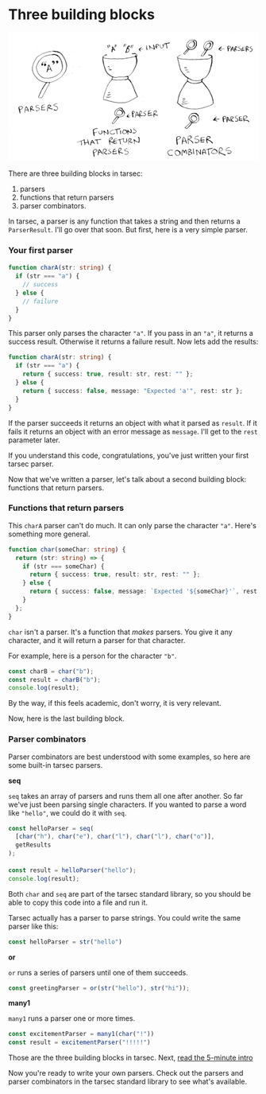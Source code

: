 # Three building blocks

![](images/three-building-blocks/building-blocks.png)

There are three building blocks in tarsec:
1. parsers
2. functions that return parsers
3. parser combinators.

In tarsec, a parser is any function that takes a string and then returns a `ParserResult`. I'll go over that soon. But first, here is a very simple parser.

### Your first parser

```ts
function charA(str: string) {
  if (str === "a") {
    // success
  } else {
    // failure
  }
}
```

This parser only parses the character `"a"`. If you pass in an `"a"`, it returns a success result. Otherwise it returns a failure result. Now lets add the results:

```ts
function charA(str: string) {
  if (str === "a") {
    return { success: true, result: str, rest: "" };
  } else {
    return { success: false, message: "Expected 'a'", rest: str };
  }
}
```

If the parser succeeds it returns an object with what it parsed as `result`. If it fails it returns an object with an error message as `message`. I'll get to the `rest` parameter later.

If you understand this code, congratulations, you've just written your first tarsec parser. 

Now that we've written a parser, let's talk about a second building block: functions that return parsers.

### Functions that return parsers

This `charA` parser can't do much. It can only parse the character `"a"`. Here's something more general.

```ts
function char(someChar: string) {
  return (str: string) => {
    if (str === someChar) {
      return { success: true, result: str, rest: "" };
    } else {
      return { success: false, message: `Expected '${someChar}'`, rest: str };
    }
  };
}
```

`char` isn't a parser. It's a function that *makes* parsers. You give it any character, and it will return a parser for that character.

For example, here is a person for the character `"b"`.

```ts
const charB = char("b");
const result = charB("b");
console.log(result);
```

By the way, if this feels academic, don't worry, it is very relevant.

Now, here is the last building block.

### Parser combinators
Parser combinators are best understood with some examples, so here are some built-in tarsec parsers.

**seq**

`seq` takes an array of parsers and runs them all one after another. So far we've just been parsing single characters. If you wanted to parse a word like `"hello"`, we could do it with `seq`.

```ts
const helloParser = seq(
  [char("h"), char("e"), char("l"), char("l"), char("o")],
  getResults
);

const result = helloParser("hello");
console.log(result);
```

Both `char` and `seq` are part of the tarsec standard library, so you should be able to copy this code into a file and run it.

Tarsec actually has a parser to parse strings. You could write the same parser like this:

```ts
const helloParser = str("hello")
```

**or**

`or` runs a series of parsers until one of them succeeds.

```ts
const greetingParser = or(str("hello"), str("hi"));
```

**many1**

`many1` runs a parser one or more times.

```ts
const excitementParser = many1(char("!"))
const result = excitementParser("!!!!!")
```

Those are the three building blocks in tarsec. Next, [read the 5-minute intro](/tutorials/5-minute-intro.md)

Now you're ready to write your own parsers. Check out the parsers and parser combinators in the tarsec standard library to see what's available.

